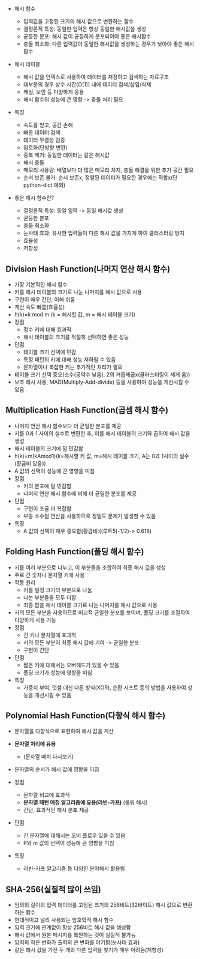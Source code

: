 #

- 해시 함수

  - 입력값을 고정된 크기의 해시 값으로 변환하는 함수
  - 결정론적 특성: 동일한 입력은 항상 동일한 해시값을 생성
  - 균등한 분포: 해시 값이 균등하게 분포되어야 좋은 해시함수
  - 충돌 최소화: 다른 입력값이 동일한 해시값을 생성하는 경우가 낮아야 좋은 해시함수

- 해시 테이블

  - 해시 값을 인덱스로 사용하여 데이터를 저장하고 검색하는 자료구조
  - 대부분의 경우 상수 시간(O(1)) 내에 데이터 검색/삽입/삭제
  - 캐싱, 보안 등 다양하게 응용
  - 해시 함수의 성능에 큰 영향 -> 충돌 처리 필요

- 특징

  - 속도를 얻고, 공간 손해
  - 빠른 데이터 검색
  - 데이터 무결성 검증
  - 암호화(단방향 변환)
  - 중복 제거: 동일한 데이터는 같은 해시값
  - 해시 충돌
  - 메모리 사용량: 배열보다 더 많은 메모리 차지, 충돌 해결을 위한 추가 공간 필요
  - 순서 보존 불가: 순서 보존x, 정렬된 데이터가 필요한 경우에는 적합x(단 python-dict 예외)

- 좋은 해시 함수란?
  - 결정론적 특성: 동일 입력 -> 동일 해시값 생성
  - 균등한 분포
  - 충돌 최소화
  - 눈사태 효과: 유사한 입력들이 다른 해시 값을 가지게 하여 클러스터링 방지
  - 효율성
  - 저항성

## Division Hash Function(나머지 연산 해시 함수)

- 가장 기본적인 해시 함수
- 키를 해시 테이블의 크기로 나눈 나머지를 해시 값으로 사용
- 구현이 매우 간단, 이해 쉬움
- 계산 속도 빠름(효율성)
- h(k)=k mod m (k = 해시할 값, m = 해시 테이블 크기)
- 장점
  - 정수 키에 대해 효과적
  - 해시 테이블의 크기를 적절히 선택하면 좋은 성능
- 단점
  - 테이블 크기 선택에 민감
  * 특정 패턴의 키에 대해 성능 저하될 수 있음
  * 문자열이나 복잡한 키는 추가적인 처리가 필요
- 테이블 크기 선택 중요(소수(공약수 낮음), 2의 거듭제곱x(클러스터링이 세게 옴))
- 보조 해시 사용, MAD(Multiply-Add-divide) 등을 사용하여 성능을 개선시킬 수 있음

## Multiplication Hash Function(곱셈 해시 함수)

- 나머지 연산 해시 함수보다 더 균일한 분포를 제공
- 키를 0과 1 사이의 실수로 변환한 후, 이를 해시 테이블의 크기와 곱하여 해시 값을 생성
- 해시 테이블의 크기에 덜 민감함
- h(k)=m(kAmod1)(k=해시할 키 값, m=해시 테이블 크기, A는 0과 1사이의 실수(황금비 있음))
- A 값의 선택이 성능에 큰 영향을 미침
- 장점
  - 키의 분포에 덜 민감함
  - 나머지 연산 해시 함수에 비해 더 균일한 분포를 제공
- 단점
  - 구현이 조금 더 복잡함
  - 부동 소수점 연산을 사용하므로 정밀도 문제가 발생할 수 있음
- 특징
  - A 값의 선택이 매우 중요함(황금비:((루트5)-1/2)-> 0.618)

## Folding Hash Function(폴딩 해시 함수)

- 키를 여러 부분으로 나누고, 이 부분들을 조합하여 최종 해시 값을 생성
- 주로 긴 숫자나 문자열 키에 사용
- 작동 원리
  - 키를 일정 크기의 부분으로 나눔
  - 나눈 부분들을 모두 더함
  - 최종 합을 해시 테이블 크기로 나눈 나머지를 해시 값으로 사용
- 키의 모든 부분을 사용하므로 비교적 균일한 분포를 보이며, 폴딩 크기를 조절하여 다양하게 사용 가능
- 장점
  - 긴 키나 문자열에 효과적
  - 키의 모든 부분이 최종 해시 값에 기여 -> 균일한 분포
  - 구현이 간단
- 단점
  - 짧은 키에 대해서는 오버헤드가 있을 수 있음
  - 폴딩 크기가 성능에 영향을 미침
- 특징
  - 가중치 부여, 덧셈 대신 다른 방식(XOR), 순환 시프트 등의 방법을 사용하여 성능을 개선시킬 수 있음

## Polynomial Hash Function(다항식 해시 함수)

- 문자열을 다항식으로 표현하여 해시 값을 계산

- **문자열 처리에 유용**
  - (문자열 매치 다시보기)
- 문자열의 순서가 해시 값에 영향을 미침
- 장점
  - 문자열 비교에 효과적
  - **문자열 패턴 매칭 알고리즘에 유용(라빈-카프)** (롤링 해시)
  * 간단, 효과적인 해시 분포 제공
- 단점
  - 긴 문자열에 대해서는 오버 플로우 있을 수 있음
  - P와 m 값의 선택이 성능에 큰 영향을 미침
- 특징
  - 라빈-카프 알고리즘 등 다양한 분야해서 활용됨

## SHA-256(실질적 많이 쓰임)

- 임의의 길이의 입력 데이터를 고정된 크기의 256비트(32바이트) 해시 값으로 변환하는 함수
- 현대적이고 널리 사용되는 암호학적 해시 함수
- 입력 크기에 관계없이 항상 256비트 해시 값을 생성함
- 해시 값에서 원본 메시지를 복원하는 것이 실질적 불가능
- 입력의 작은 변화가 출력의 큰 변화를 야기함(눈사태 효과)
- 같은 해시 값을 가진 두 개의 다른 입력을 찾기가 매우 어려움(저항성)
